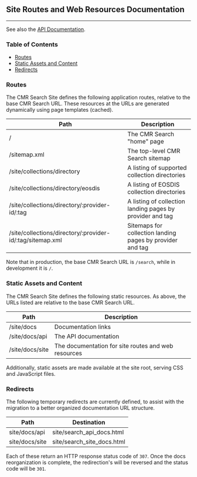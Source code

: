 ## Site Routes and Web Resources Documentation

***

See also the [API Documentation](search_api_docs.html).

### Table of Contents

  * [Routes](#routes)
  * [Static Assets and Content](#static-assets-and-content)
  * [Redirects](#redirects)

### <a name="routes"></a> Routes

The CMR Search Site defines the following application routes, relative to the base CMR Search URL. These resources at the URLs are generated dynamically using page templates (cached).

| Path                                                      | Description                                               |
| --------------------------------------------------------- | --------------------------------------------------------- |
| /                                                         | The CMR Search "home" page                                |
| /sitemap.xml                                              | The top-level CMR Search sitemap                          |
| /site/collections/directory                               | A listing of supported collection directories             |
| /site/collections/directory/eosdis                        | A listing of EOSDIS collection directories                |
| /site/collections/directory/:provider-id/:tag             | A listing of collection landing pages by provider and tag |
| /site/collections/directory/:provider-id/:tag/sitemap.xml | Sitemaps for collection landing pages by provider and tag |

Note that in production, the base CMR Search URL is `/search`, while in development it is `/`.

### <a name="static-assets-and-content"></a> Static Assets and Content

The CMR Search Site defines the following static resources. As above, the URLs listed are relative to the base CMR Search URL.

| Path            | Description                                         |
| --------------- | --------------------------------------------------- |
| /site/docs      | Documentation links                                 |
| /site/docs/api  | The API documentation                               |
| /site/docs/site | The documentation for site routes and web resources |

Additionally, static assets are made available at the site root, serving CSS and JavaScript files.

### <a name="redirects"></a> Redirects

The following temporary redirects are currently defined, to assist with the migration to a better organized documentation URL structure.

| Path            | Destination                |
| --------------- | -------------------------- |
| site/docs/api   | site/search_api_docs.html  |
| site/docs/site  | site/search_site_docs.html |

Each of these return an HTTP response status code of `307`. Once the docs reorganization is complete, the redirection's will be reversed and the status code will be `301`.
